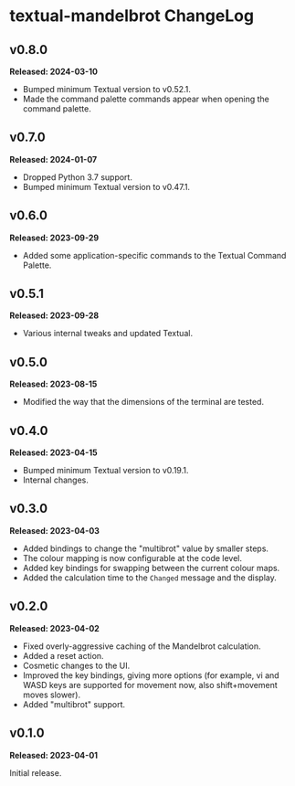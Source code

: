 # textual-mandelbrot ChangeLog

## v0.8.0

**Released: 2024-03-10**

- Bumped minimum Textual version to v0.52.1.
- Made the command palette commands appear when opening the command palette.

## v0.7.0

**Released: 2024-01-07**

- Dropped Python 3.7 support.
- Bumped minimum Textual version to v0.47.1.

## v0.6.0

**Released: 2023-09-29**

- Added some application-specific commands to the Textual Command Palette.

## v0.5.1

**Released: 2023-09-28**

- Various internal tweaks and updated Textual.

## v0.5.0

**Released: 2023-08-15**

- Modified the way that the dimensions of the terminal are tested.

## v0.4.0

**Released: 2023-04-15**

- Bumped minimum Textual version to v0.19.1.
- Internal changes.

## v0.3.0

**Released: 2023-04-03**

- Added bindings to change the "multibrot" value by smaller steps.
- The colour mapping is now configurable at the code level.
- Added key bindings for swapping between the current colour maps.
- Added the calculation time to the `Changed` message and the display.

## v0.2.0

**Released: 2023-04-02**

- Fixed overly-aggressive caching of the Mandelbrot calculation.
- Added a reset action.
- Cosmetic changes to the UI.
- Improved the key bindings, giving more options (for example, vi and WASD
  keys are supported for movement now, also shift+movement moves slower).
- Added "multibrot" support.

## v0.1.0

**Released: 2023-04-01**

Initial release.

[//]: # (ChangeLog.md ends here)
